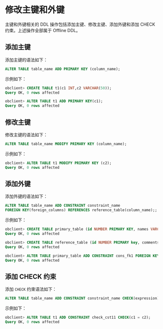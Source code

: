 修改主键和外键 
============================

主键和外键相关的 DDL 操作包括添加主键、修改主键、添加外键和添加 CHECK 约束。上述操作全部属于 Offline DDL。

添加主键 
-------------------------

添加主键的语法如下：

```sql
ALTER TABLE table_name ADD PRIMARY KEY (column_name);
```



示例如下：

```sql
obclient> CREATE TABLE t1(c1 INT,c2 VARCHAR(50));
Query OK, 0 rows affected

obclient> ALTER TABLE t1 ADD PRIMARY KEY(c1);
Query OK, 0 rows affected
```



修改主键 
-------------------------

修改主键的语法如下：

```sql
ALTER TABLE table_name MODIFY PRIMARY KEY (column_name);
```



示例如下：

```sql
obclient> ALTER TABLE t1 MODIFY PRIMARY KEY (c2);
Query OK, 0 rows affected
```



添加外键 
-------------------------

添加外键的语法如下：

```sql
ALTER TABLE table_name ADD CONSTRAINT constraint_name 
FOREIGN KEY(foreign_columns) REFERENCES reference_table(column_name);;
```



示例如下：

```sql
obclient> CREATE TABLE primary_table (id NUMBER PRIMARY KEY, names VARCHAR(100) NOT NULL, foreign_col NUMBER);
Query OK, 0 rows affected

obclient> CREATE TABLE reference_table (id NUMBER PRIMARY key, comments VARCHAR2(100) NOT NULL);
Query OK, 0 rows affected

obclient> ALTER TABLE primary_table ADD CONSTRAINT cons_fk1 FOREIGN KEY(foreign_col) REFERENCES reference_table(id);
Query OK, 0 rows affected
```



添加 CHECK 约束 
--------------------------------

添加 `CHECK` 约束语法如下：

```sql
ALTER TABLE table_name ADD CONSTRAINT constraint_name CHECK(expression));
```



示例如下：

```sql
obclient> ALTER TABLE t1 ADD CONSTRAINT check_cst11 CHECK(c1 = c2);
Query OK, 0 rows affected
```


